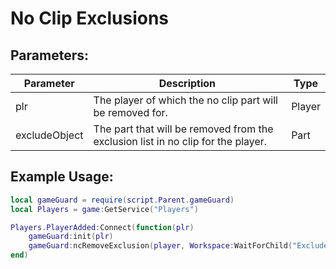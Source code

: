 # No Clip Exclusions

## Parameters:

| Parameter     | Description                                                                      | Type   |
| ------------- | -------------------------------------------------------------------------------- | ------ |
| plr           | The player of which the no clip part will be removed for.                        | Player |
| excludeObject | The part that will be removed from the exclusion list in no clip for the player. | Part   |

## Example Usage:

```lua
local gameGuard = require(script.Parent.gameGuard)
local Players = game:GetService("Players")

Players.PlayerAdded:Connect(function(plr)
    gameGuard:init(plr)
    gameGuard:ncRemoveExclusion(player, Workspace:WaitForChild("Exclude")) -- Will remove exclusion for part in workspace called "Exclude".
end)
```
